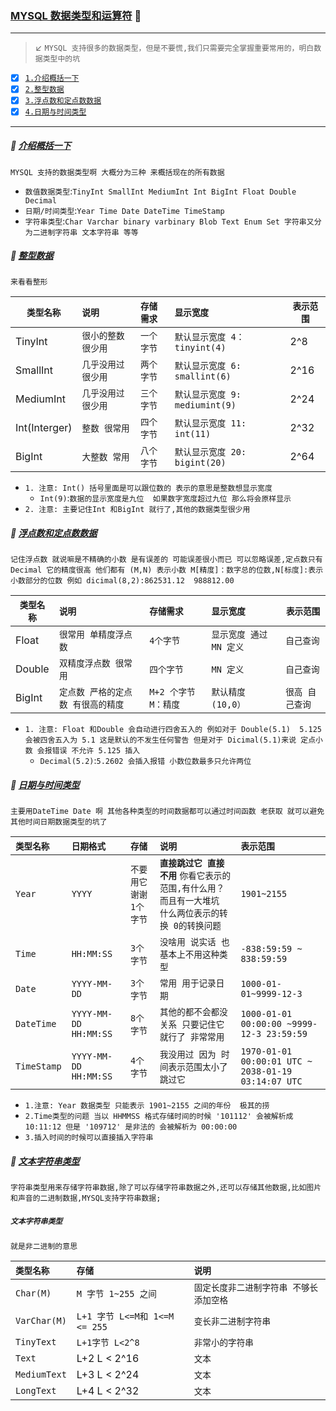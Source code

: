 ### [MYSQL 数据类型和运算符](#top) :herb: <b id="top"></b>

-----
> :arrow_lower_left: `MYSQL 支持很多的数据类型，但是不要慌,我们只需要完全掌握重要常用的，明白数据类型中的坑`

- [x] [`1.介绍概括一下`](#intro)
- [x] [`2.整型数据`](#int)
- [x] [`3.浮点数和定点数数据`](#float)
- [x] [`4.日期与时间类型`](#timeday)

----

##### :triangular_flag_on_post: [介绍概括一下](#top) <b id="intro"></b> 
`MYSQL 支持的数据类型啊 大概分为三种 来概括现在的所有数据`
* `数值数据类型`:`TinyInt SmallInt MediumInt Int BigInt Float Double Decimal`
* `日期/时间类型`:`Year Time Date DateTime TimeStamp`
* `字符串类型`:`Char Varchar binary varbinary Blob Text Enum Set 字符串又分为二进制字符串 文本字符串 等等`


##### :triangular_flag_on_post: [整型数据](#top) <b id="int"></b> 
`来看看整形`

|`类型名称`|`说明`|`存储需求`|`显示宽度`|`表示范围`|
|---------|:---|:----|:----|-----|
|TinyInt |`很小的整数 很少用` |`一个字节` | `默认显示宽度 4：tinyint(4) `| 2^8 |
|SmallInt|`几乎没用过 很少用`|`两个字节`|`默认显示宽度 6: smallint(6)`|2^16|
|MediumInt|`几乎没用过 很少用`|`三个字节`|`默认显示宽度 9: mediumint(9)`|2^24|
|Int(Interger)|`整数 很常用`|`四个字节`|`默认显示宽度 11: int(11)`|2^32|
|BigInt|`大整数 常用`|`八个字节`|`默认显示宽度 20: bigint(20)`|2^64|

* `1. 注意: Int() 括号里面是可以跟位数的 表示的意思是整数想显示宽度`
   * `Int(9)`:`数据的显示宽度是九位  如果数字宽度超过九位 那么将会原样显示`
* `2. 注意: 主要记住Int 和BigInt 就行了,其他的数据类型很少用`

##### :triangular_flag_on_post: [浮点数和定点数数据](#top) <b id="float"></b> 
`记住浮点数 就说嘛是不精确的小数 是有误差的 可能误差很小而已 可以忽略误差,定点数只有Decimal 它的精度很高 他们都有 (M,N) 表示小数 M[精度]：数字总的位数,N[标度]:表示小数部分的位数 例如 dicimal(8,2):862531.12  988812.00 `

|`类型名称`|`说明`|`存储需求`|`显示宽度`|`表示范围`|
|---------|:---|:----|:----|-----|
|Float|`很常用 单精度浮点数`|`4个字节`|`显示宽度 通过MN 定义`|`自己查询`|
|Double|`双精度浮点数 很常用`|`四个字节`|`MN 定义`|`自己查询`|
|BigInt|`定点数 严格的定点数 有很高的精度`|`M+2 个字节 M：精度`|`默认精度 (10,0）`|`很高 自己查询`|


* `1. 注意: Float 和Double 会自动进行四舍五入的 例如对于 Double(5.1)  5.125 会被四舍五入为 5.1 这是默认的不发生任何警告 但是对于 Dicimal(5.1)来说 定点小数 会报错误 不允许 5.125 插入`
   * `Decimal(5.2)`:`5.2602 会插入报错 小数位数最多只允许两位`

##### :triangular_flag_on_post: [日期与时间类型](#top) <b id="timeday"></b> 
`主要用DateTime Date 啊 其他各种类型的时间数据都可以通过时间函数 老获取 就可以避免其他时间日期数据类型的坑了`

|`类型名称`|`日期格式`|`存储`|`说明`|`表示范围`|
|:-----|:------|:-----|:-----|:------|
|`Year` |`YYYY` | `不要用它谢谢` `1个字节`|**`直接跳过它 直接不用`** `你看它表示的范围,有什么用？而且有一大堆坑 什么两位表示的转换 0的转换问题`  |`1901~2155` |
|`Time` |`HH:MM:SS`  |`3个字节` |`没啥用 说实话 也基本上不用这种类型` |`-838:59:59 ~ 838:59:59` |
|`Date` |`YYYY-MM-DD` |`3个字节` |`常用 用于记录日期` |`1000-01-01~9999-12-3`|
|`DateTime` |`YYYY-MM-DD HH:MM:SS` |`8个字节` |`其他的都不会都没关系 只要记住它就行了 非常常用` |`1000-01-01 00:00:00 ~9999-12-3 23:59:59` |
|`TimeStamp` |`YYYY-MM-DD HH:MM:SS` |`4个字节`|`我没用过 因为 时间表示范围太小了 跳过它`  |`1970-01-01 00:00:01 UTC ~ 2038-01-19 03:14:07 UTC`|

* `1.注意: Year 数据类型 只能表示 1901~2155 之间的年份  极其的捞`
* `2.Time类型的问题 当以 HHMMSS 格式存储时间的时候 '101112' 会被解析成 10:11:12 但是 '109712' 是非法的 会被解析为 00:00:00 `
* `3.插入时间的时候可以直接插入字符串` 


##### :triangular_flag_on_post: [文本字符串类型](#top) <b id="text"></b> 
`字符串类型用来存储字符串数据,除了可以存储字符串数据之外,还可以存储其他数据,比如图片和声音的二进制数据,MYSQL支持字符串数据;`

##### `文本字符串类型`
`就是非二进制的意思`

|`类型名称`|`存储`|`说明`|
|:-----|:-----|:-----|
|`Char(M)`|`M 字节 1~255 之间`|`固定长度非二进制字符串 不够长 添加空格`|
|`VarChar(M)`|`L+1 字节 L<=M和 1<=M <= 255` |`变长非二进制字符串`|
|`TinyText`|`L+1字节 L<2^8`|`非常小的字符串`|
|`Text`|L+2  L < 2^16|`文本` |
|`MediumText`|L+3  L < 2^24|`文本` |
|`LongText`|L+4  L < 2^32|`文本` |



















